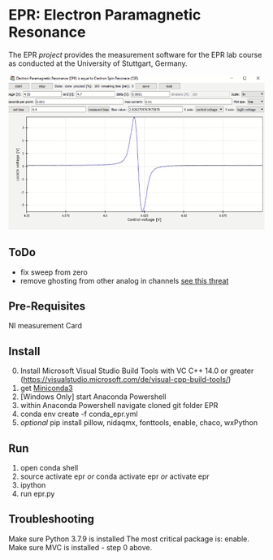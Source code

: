 
# EPR: Electron Paramagnetic Resonance


The EPR *project* provides the measurement software for the EPR lab course as conducted at the University of Stuttgart, Germany.

![GUI screenshot](img/screenshot.png "The graphical user interface showing a DPPH spectrum.")

## ToDo

- fix sweep from zero
- remove ghosting from other analog in channels [see this threat](https://knowledge.ni.com/KnowledgeArticleDetails?id=kA03q000000YHy6CAG&l=de-DE)

## Pre-Requisites

NI measurement Card

## Install

0. Install Microsoft Visual Studio Build Tools with VC C++ 14.0 or greater (https://visualstudio.microsoft.com/de/visual-cpp-build-tools/)
1. get [Miniconda3](https://docs.conda.io/en/latest/miniconda.html)
2. [Windows Only] start Anaconda Powershell 
3. within Anaconda Powershell navigate cloned git folder EPR
4. conda env create -f conda_epr.yml
5. *optional* pip install pillow, nidaqmx, fonttools, enable, chaco, wxPython


## Run

1. open conda shell
2. source activate epr *or* conda activate epr *or* activate epr
3. ipython
4. run epr.py

## Troubleshooting

Make sure Python 3.7.9 is installed
The most critical package is: enable. Make sure MVC is installed - step 0 above.

